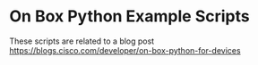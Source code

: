 # On Box Python Example Scripts

These scripts are related to a blog post https://blogs.cisco.com/developer/on-box-python-for-devices

